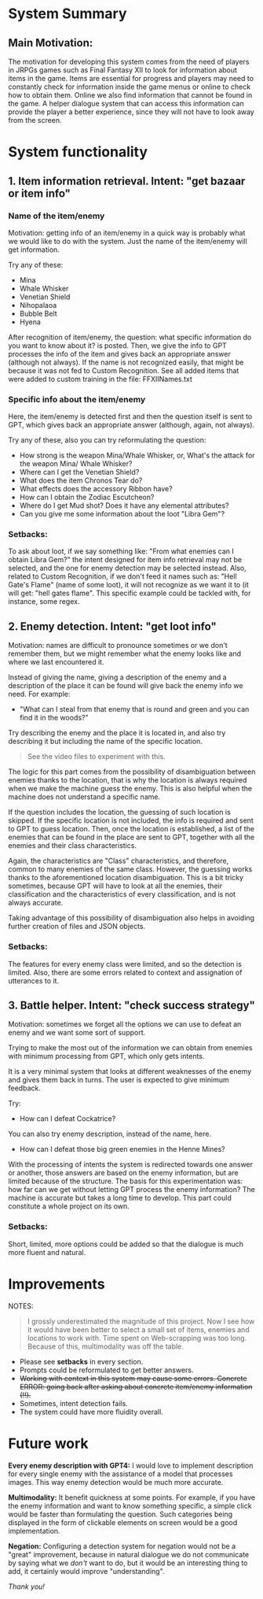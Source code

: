 # System Summary

## Main Motivation:

The motivation for developing this system comes from the need of players in JRPGs games such as Final Fantasy XII to look for information about items in the game. Items are essential for progress and players may need to constantly check for information inside the game menus or online to check how to obtain them. Online we also find information that cannot be found in the game.
A helper dialogue system that can access this information can provide the player a better experience, since they will not have to look away from the screen.

# System functionality

## 1. Item information retrieval. Intent: "get bazaar or item info"

### Name of the item/enemy
Motivation: getting info of an item/enemy in a quick way is probably what we would like to do with the system.
Just the name of the item/enemy will get information. 

Try any of these:

- Mina 
- Whale Whisker
- Venetian Shield
- Nihopalaoa
- Bubble Belt
- Hyena

After recognition of item/enemy, the question: what specific information do you want to know about it? is posted.
Then, we give the info to GPT processes the info of the item and gives back an appropriate answer (although not always).
If the name is not recognized easily, that might be because it was not fed to Custom Recognition.
See all added items that were added to custom training in the file: FFXIINames.txt

### Specific info about the item/enemy


Here, the item/enemy is detected first and then the question itself is sent to GPT, which gives back an appropriate answer (although, again, not always).

Try any of these, also you can try reformulating the question:

- How strong is the weapon Mina/Whale Whisker, or, What's the attack for the weapon Mina/ Whale Whisker?
- Where can I get the Venetian Shield?
- What does the item Chronos Tear do?
- What effects does the accessory Ribbon have?
- How can I obtain the Zodiac Escutcheon?
- Where do I get Mud shot? Does it have any elemental attributes?
- Can you give me some information about the loot "Libra Gem"?


### Setbacks:
To ask about loot, if we say something like: 
"From what enemies can I obtain Libra Gem?" 
the intent designed for item info retrieval may not be selected, and the one for enemy detection may be selected instead. 
Also, related to Custom Recognition, if we don't feed it names such as: "Hell Gate's Flame" (name of some loot), it will not recognize as we want it to (it will get: "hell gates flame". This specific example could be tackled with, for instance, some regex.


## 2. Enemy detection. Intent: "get loot info"

Motivation: names are difficult to pronounce sometimes or we don't remember them, but we might remember what the enemy looks like and where we last encountered it.

Instead of giving the name, giving a description of the enemy and a description of the place it can be found will give back the enemy info we need. For example:

- "What can I steal from that enemy that is round and green and you can find it in the woods?"

Try describing the enemy and the place it is located in, and also try describing it but including the name of the specific location.

> See the video files to experiment with this.

The logic for this part comes from the possibility of disambiguation between enemies thanks to the location, that is why the location is always required when we make the machine guess the enemy.
This is also helpful when the machine does not understand a specific name.

If the question includes the location, the guessing of such location is skipped. If the specific location is not included, the info is required and sent to GPT to guess location.
Then, once the location is established, a list of the enemies that can be found in the place are sent to GPT, together with all the enemies and their class characteristics.

Again, the characteristics are "Class" characteristics, and therefore, common to many enemies of the same class. However, the guessing works thanks to the aforementioned location disambiguation.
This is a bit tricky sometimes, because GPT will have to look at all the enemies, their classification and the characteristics of every classification, and is not always accurate.

Taking advantage of this possibility of disambiguation also helps in avoiding further creation of files and JSON objects.

### Setbacks: 
The features for every enemy class were limited, and so the detection is limited. Also, there are some errors related to context and assignation of utterances to it.

## 3. Battle helper. Intent: "check success strategy"

Motivation: sometimes we forget all the options we can use to defeat an enemy and we want some sort of support.

Trying to make the most out of the information we can obtain from enemies with minimum processing from GPT, which only gets intents.

It is a very minimal system that looks at different weaknesses of the enemy and gives them back in turns. The user is expected to give minimum feedback.

Try:
- How can I defeat Cockatrice?

You can also try enemy description, instead of the name, here.

- How can I defeat those big green enemies in the Henne Mines?

With the processing of intents the system is redirected towards one answer or another, those answers are based on the enemy information, but are limited because of the structure.
The basis for this experimentation was: how far can we get without letting GPT process the enemy information?
The machine is accurate but takes a long time to develop.
This part could constitute a whole project on its own.


### Setbacks: 
Short, limited, more options could be added so that the dialogue is much more fluent and natural.

# Improvements
NOTES: 
> I grossly underestimated the magnitude of this project. Now I see how it would have been better to select a small set of items, enemies and locations to work with.
> Time spent on Web-scrapping was too long.
> Because of this, multimodality was off the table.

- Please see __setbacks__ in every section.
- Prompts could be reformulated to get better answers.
- ~~Working with context in this system may cause some errors. Concrete ERROR: going back after asking about concrete item/enemy information (!!).~~
- Sometimes, intent detection fails.
- The system could have more fluidity overall.

# Future work
__Every enemy description with GPT4:__ I would love to implement description for every single enemy with the assistance of a model that processes images. This way enemy detection would be much more accurate.

__Multimodality:__ It benefit quickness at some points. For example, if you have the enemy information and want to know something specific, a simple click would be faster than formulating the question. Such categories being displayed in the form of clickable elements on screen would be a good implementation.

__Negation:__ Configuring a detection system for negation would not be a "great" improvement, because in natural dialogue we do not communicate by saying what we _don't_ want to do, but it would be an interesting thing to add, it certainly would improve "understanding".

_Thank you!_
